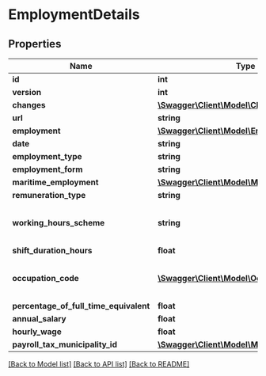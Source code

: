 # EmploymentDetails

## Properties
Name | Type | Description | Notes
------------ | ------------- | ------------- | -------------
**id** | **int** |  | [optional] 
**version** | **int** |  | [optional] 
**changes** | [**\Swagger\Client\Model\Change[]**](Change.md) |  | [optional] 
**url** | **string** |  | [optional] 
**employment** | [**\Swagger\Client\Model\Employment**](Employment.md) |  | [optional] 
**date** | **string** |  | [optional] 
**employment_type** | **string** | Define the employment type. | [optional] 
**employment_form** | **string** | Define the employment form. | [optional] 
**maritime_employment** | [**\Swagger\Client\Model\MaritimeEmployment**](MaritimeEmployment.md) |  | [optional] 
**remuneration_type** | **string** | Define the remuneration type. | [optional] 
**working_hours_scheme** | **string** | Define the working hours scheme type. If you enter a value for SHIFT WORK, you must also enter value for shiftDurationHours | [optional] 
**shift_duration_hours** | **float** |  | [optional] 
**occupation_code** | [**\Swagger\Client\Model\OccupationCode**](OccupationCode.md) | To find the right value to enter in this field, you could go to GET /employee/employment/occupationCode to get a list of valid ID&#39;s. | [optional] 
**percentage_of_full_time_equivalent** | **float** |  | 
**annual_salary** | **float** |  | [optional] 
**hourly_wage** | **float** |  | [optional] 
**payroll_tax_municipality_id** | [**\Swagger\Client\Model\Municipality**](Municipality.md) |  | [optional] 

[[Back to Model list]](../README.md#documentation-for-models) [[Back to API list]](../README.md#documentation-for-api-endpoints) [[Back to README]](../README.md)


